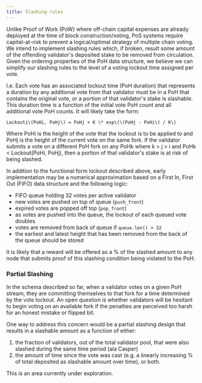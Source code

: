 ```yaml
---
title: Slashing rules
---
```


Unlike Proof of Work \(PoW\) where off-chain capital expenses are already
deployed at the time of block construction/voting, PoS systems require
capital-at-risk to prevent a logical/optimal strategy of multiple chain voting.
We intend to implement slashing rules which, if broken, result some amount of
the offending validator's deposited stake to be removed from circulation. Given
the ordering properties of the PoH data structure, we believe we can simplify
our slashing rules to the level of a voting lockout time assigned per vote.

I.e. Each vote has an associated lockout time \(PoH duration\) that represents
a duration by any additional vote from that validator must be in a PoH that
contains the original vote, or a portion of that validator's stake is
slashable. This duration time is a function of the initial vote PoH count and
all additional vote PoH counts. It will likely take the form:

```text
Lockouti\(PoHi, PoHj\) = PoHj + K \* exp\(\(PoHj - PoHi\) / K\)
```

Where PoHi is the height of the vote that the lockout is to be applied to and
PoHj is the height of the current vote on the same fork. If the validator
submits a vote on a different PoH fork on any PoHk where k &gt; j &gt; i and
PoHk &lt; Lockout\(PoHi, PoHj\), then a portion of that validator's stake is at
risk of being slashed.

In addition to the functional form lockout described above, early
implementation may be a numerical approximation based on a First In, First Out
\(FIFO\) data structure and the following logic:

- FIFO queue holding 32 votes per active validator
- new votes are pushed on top of queue \(`push_front`\)
- expired votes are popped off top \(`pop_front`\)
- as votes are pushed into the queue, the lockout of each queued vote doubles
- votes are removed from back of queue if `queue.len() > 32`
- the earliest and latest height that has been removed from the back of the
  queue should be stored

It is likely that a reward will be offered as a % of the slashed amount to any
node that submits proof of this slashing condition being violated to the PoH.

### Partial Slashing

In the schema described so far, when a validator votes on a given PoH stream,
they are committing themselves to that fork for a time determined by the vote
lockout. An open question is whether validators will be hesitant to begin
voting on an available fork if the penalties are perceived too harsh for an
honest mistake or flipped bit.

One way to address this concern would be a partial slashing design that results
in a slashable amount as a function of either:

1. the fraction of validators, out of the total validator pool, that were also
   slashed during the same time period \(ala Casper\)
2. the amount of time since the vote was cast \(e.g. a linearly increasing % of
   total deposited as slashable amount over time\), or both.

This is an area currently under exploration.
